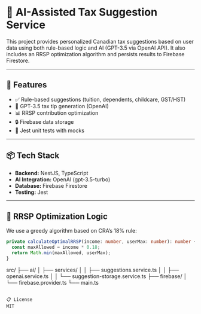 # 🧾 AI-Assisted Tax Suggestion Service

This project provides personalized Canadian tax suggestions based on user data using both rule-based logic and AI (GPT-3.5 via OpenAI API). It also includes an RRSP optimization algorithm and persists results to Firebase Firestore.

---

## 🚀 Features

- ✅ Rule-based suggestions (tuition, dependents, childcare, GST/HST)
- 🤖 GPT-3.5 tax tip generation (OpenAI)
- 📊 RRSP contribution optimization
- 🔒 Firebase data storage
- 🧪 Jest unit tests with mocks

---

## 📦 Tech Stack

- **Backend:** NestJS, TypeScript
- **AI Integration:** OpenAI (gpt-3.5-turbo)
- **Database:** Firebase Firestore
- **Testing:** Jest

---

## 📐 RRSP Optimization Logic

We use a greedy algorithm based on CRA’s 18% rule:

```ts
private calculateOptimalRRSP(income: number, userMax: number): number {
  const maxAllowed = income * 0.18;
  return Math.min(maxAllowed, userMax);
}

```
src/
├── ai/
│   ├── services/
│   │   ├── suggestions.service.ts
│   │   ├── openai.service.ts
│   │   └── suggestion-storage.service.ts
├── firebase/
│   └── firebase.provider.ts
└── main.ts
```

📋 License
MIT
